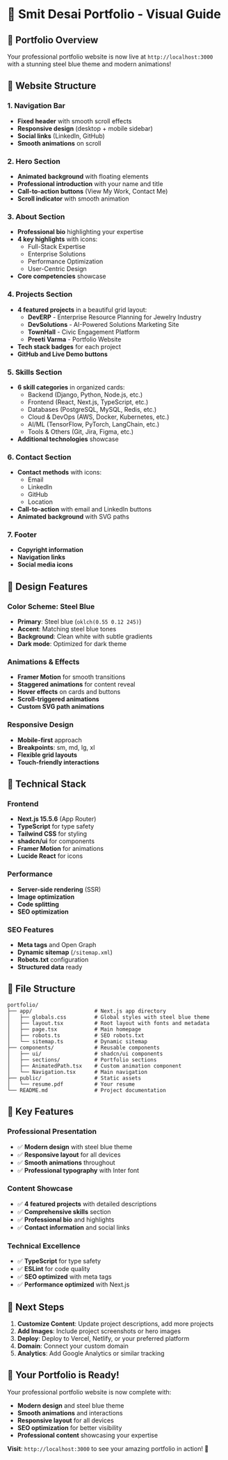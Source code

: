 # 🎨 Smit Desai Portfolio - Visual Guide

## 🌟 **Portfolio Overview**
Your professional portfolio website is now live at `http://localhost:3000` with a stunning steel blue theme and modern animations!

## 📱 **Website Structure**

### **1. Navigation Bar**
- **Fixed header** with smooth scroll effects
- **Responsive design** (desktop + mobile sidebar)
- **Social links** (LinkedIn, GitHub)
- **Smooth animations** on scroll

### **2. Hero Section**
- **Animated background** with floating elements
- **Professional introduction** with your name and title
- **Call-to-action buttons** (View My Work, Contact Me)
- **Scroll indicator** with smooth animation

### **3. About Section**
- **Professional bio** highlighting your expertise
- **4 key highlights** with icons:
  - Full-Stack Expertise
  - Enterprise Solutions
  - Performance Optimization
  - User-Centric Design
- **Core competencies** showcase

### **4. Projects Section**
- **4 featured projects** in a beautiful grid layout:
  - **DevERP** - Enterprise Resource Planning for Jewelry Industry
  - **DevSolutions** - AI-Powered Solutions Marketing Site
  - **TownHall** - Civic Engagement Platform
  - **Preeti Varma** - Portfolio Website
- **Tech stack badges** for each project
- **GitHub and Live Demo buttons**

### **5. Skills Section**
- **6 skill categories** in organized cards:
  - Backend (Django, Python, Node.js, etc.)
  - Frontend (React, Next.js, TypeScript, etc.)
  - Databases (PostgreSQL, MySQL, Redis, etc.)
  - Cloud & DevOps (AWS, Docker, Kubernetes, etc.)
  - AI/ML (TensorFlow, PyTorch, LangChain, etc.)
  - Tools & Others (Git, Jira, Figma, etc.)
- **Additional technologies** showcase

### **6. Contact Section**
- **Contact methods** with icons:
  - Email
  - LinkedIn
  - GitHub
  - Location
- **Call-to-action** with email and LinkedIn buttons
- **Animated background** with SVG paths

### **7. Footer**
- **Copyright information**
- **Navigation links**
- **Social media icons**

## 🎨 **Design Features**

### **Color Scheme: Steel Blue**
- **Primary**: Steel blue (`oklch(0.55 0.12 245)`)
- **Accent**: Matching steel blue tones
- **Background**: Clean white with subtle gradients
- **Dark mode**: Optimized for dark theme

### **Animations & Effects**
- **Framer Motion** for smooth transitions
- **Staggered animations** for content reveal
- **Hover effects** on cards and buttons
- **Scroll-triggered animations**
- **Custom SVG path animations**

### **Responsive Design**
- **Mobile-first** approach
- **Breakpoints**: sm, md, lg, xl
- **Flexible grid layouts**
- **Touch-friendly interactions**

## 🚀 **Technical Stack**

### **Frontend**
- **Next.js 15.5.6** (App Router)
- **TypeScript** for type safety
- **Tailwind CSS** for styling
- **shadcn/ui** for components
- **Framer Motion** for animations
- **Lucide React** for icons

### **Performance**
- **Server-side rendering** (SSR)
- **Image optimization**
- **Code splitting**
- **SEO optimization**

### **SEO Features**
- **Meta tags** and Open Graph
- **Dynamic sitemap** (`/sitemap.xml`)
- **Robots.txt** configuration
- **Structured data** ready

## 📁 **File Structure**
```
portfolio/
├── app/                    # Next.js app directory
│   ├── globals.css         # Global styles with steel blue theme
│   ├── layout.tsx          # Root layout with fonts and metadata
│   ├── page.tsx            # Main homepage
│   ├── robots.ts           # SEO robots.txt
│   └── sitemap.ts          # Dynamic sitemap
├── components/             # Reusable components
│   ├── ui/                 # shadcn/ui components
│   ├── sections/           # Portfolio sections
│   ├── AnimatedPath.tsx    # Custom animation component
│   └── Navigation.tsx      # Main navigation
├── public/                 # Static assets
│   └── resume.pdf          # Your resume
└── README.md               # Project documentation
```

## 🎯 **Key Features**

### **Professional Presentation**
- ✅ **Modern design** with steel blue theme
- ✅ **Responsive layout** for all devices
- ✅ **Smooth animations** throughout
- ✅ **Professional typography** with Inter font

### **Content Showcase**
- ✅ **4 featured projects** with detailed descriptions
- ✅ **Comprehensive skills** section
- ✅ **Professional bio** and highlights
- ✅ **Contact information** and social links

### **Technical Excellence**
- ✅ **TypeScript** for type safety
- ✅ **ESLint** for code quality
- ✅ **SEO optimized** with meta tags
- ✅ **Performance optimized** with Next.js

## 🚀 **Next Steps**

1. **Customize Content**: Update project descriptions, add more projects
2. **Add Images**: Include project screenshots or hero images
3. **Deploy**: Deploy to Vercel, Netlify, or your preferred platform
4. **Domain**: Connect your custom domain
5. **Analytics**: Add Google Analytics or similar tracking

## 🎉 **Your Portfolio is Ready!**

Your professional portfolio website is now complete with:
- **Modern design** and steel blue theme
- **Smooth animations** and interactions
- **Responsive layout** for all devices
- **SEO optimization** for better visibility
- **Professional content** showcasing your expertise

**Visit**: `http://localhost:3000` to see your amazing portfolio in action! 🚀
